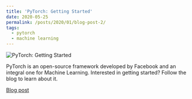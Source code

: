 ```yaml
---
title: 'PyTorch: Getting Started'
date: 2020-05-25
permalink: /posts/2020/01/blog-post-2/
tags:
  - pytorch
  - machine learning
---
```


![PyTorch: Getting Started](https://anubratabhowmick.github.io/files/icpc-logo.png)

PyTorch is an open-source framework developed by Facebook and an integral one for Machine Learning. Interested in getting started? Follow the blog to learn about it.

[Blog post](https://medium.com/anoob-ai/pytorch-getting-started-45bceb4a7c0d?sk=6bdeb4acbbc46f29a44d0b036dbcc7a1)

